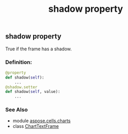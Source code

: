 ﻿---
title: shadow property
second_title: Aspose.Cells for Python via .NET API References
description: 
type: docs
weight: 280
url: /aspose.cells.charts/charttextframe/shadow/
is_root: false
---

## shadow property


True if the frame has a shadow.
### Definition:
```python
@property
def shadow(self):
    ...
@shadow.setter
def shadow(self, value):
    ...
```

### See Also
* module [aspose.cells.charts](../../)
* class [ChartTextFrame](/cells/python-net/aspose.cells.charts/charttextframe)
